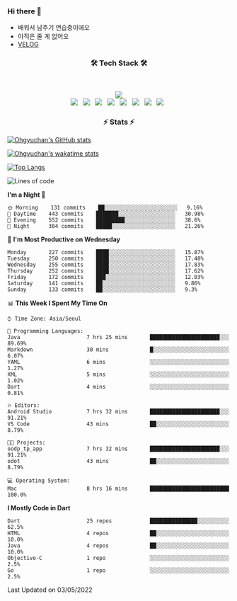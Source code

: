 <!--
**Ohgyuchan/Ohgyuchan** is a ✨ _special_ ✨ repository because its `README.md` (this file) appears on your GitHub profile.

Here are some ideas to get you started:

- 🔭 I’m currently working on ...
- 🌱 I’m currently learning ...
- 👯 I’m looking to collaborate on ...
- 🤔 I’m looking for help with ...
- 💬 Ask me about ...
- 📫 How to reach me: ...
- 😄 Pronouns: ...
- ⚡ Fun fact: ...
-->

### Hi there 👋
  * 배워서 남주기 연습중이에오
  * 아직은 줄 게 없어오
  * [VELOG](https://velog.io/@terman)



<h3 align="center"><b>🛠 Tech Stack 🛠</b></h3>
</br>

<p align="center">
<a href="https://hits.seeyoufarm.com"><img src="https://hits.seeyoufarm.com/api/count/incr/badge.svg?url=https%3A%2F%2Fgithub.com%2FOhgyuchan&count_bg=%2379C83D&title_bg=%23555555&icon=&icon_color=%23E7E7E7&title=visitors+%F0%9F%99%8C&edge_flat=false"/></a></br>
<img src="https://img.shields.io/badge/HTML5-E34F26?style=flat-square&logo=HTML5&logoColor=white"/></a> &nbsp
<img src="https://img.shields.io/badge/CSS3-1572B6?style=flat-square&logo=CSS3&logoColor=white"/></a> &nbsp
<!-- <img src="https://img.shields.io/badge/JavaScript-F7DF1E?style=flat-square&logo=JavaScript&logoColor=white"/></a> &nbsp -->
<!-- <img src="https://img.shields.io/badge/Node.js-339933?style=flat-square&logo=Node.js&logoColor=white"/></a> &nbsp -->
<img src="https://img.shields.io/badge/Android-3DDC84?style=flat-square&logo=Android&logoColor=white"/></a> &nbsp
<img src="https://img.shields.io/badge/Flutter-02569B?style=flat-square&logo=Flutter&logoColor=white"></a> &nbsp
<img src="https://img.shields.io/badge/Dart-0175C2?style=flat-square&logo=Dart&logoColor=white"></a> &nbsp
<!-- <img src="https://img.shields.io/badge/R-0175C2?style=flat-square&logo=R&logoColor=white"></a> &nbsp -->
<!-- <img src="https://img.shields.io/badge/MongoDB-47A248?style=flat-square&logo=MongoDB&logoColor=white"/></a> &nbsp -->
<!-- <img src="https://img.shields.io/badge/MySQL-4479A1?style=flat-square&logo=MySQL&logoColor=white"/></a> &nbsp -->
<img src="https://img.shields.io/badge/c++-00599C?style=flat-square&logo=c%2B%2B&logoColor=white"/></a> &nbsp 
<img src="https://img.shields.io/badge/github-181717?style=flat-squar&logo=github&logoColor=white"></a> &nbsp 
<!-- <img src="https://img.shields.io/badge/linux-FCC624?style=flat-squar&logo=linux&logoColor=black"></a> &nbsp  -->
<img src="https://img.shields.io/badge/unity-FCC624?style=flat-squar&logo=unity&logoColor=black"></a> &nbsp 
<!-- <img src="https://img.shields.io/badge/Amazon AWS-232F3E?style=flat-square&logo=Amazon%20AWS&logoColor=white"/></a> &nbsp </p> -->

<h3 align="center"><b>⚡️ Stats ⚡️</b></h3>


[![Ohgyuchan's GitHub stats](https://github-readme-stats.vercel.app/api?username=Ohgyuchan&count_private=true&include_all_commits=true&show_icons=true&theme=buefy)](https://github.com/anuraghazra/github-readme-stats)

[![Ohgyuchan's wakatime stats](https://github-readme-stats.vercel.app/api/wakatime?username=@TermanOh&theme=buefy)](https://github.com/anuraghazra/github-readme-stats)

[![Top Langs](https://github-readme-stats.vercel.app/api/top-langs/?username=Ohgyuchan&layout=compact&exclude_repo=unity_example&theme=buefy)](https://github.com/Ohgyuchan/github-readme-stats)
  
<!--START_SECTION:waka-->
![Lines of code](https://img.shields.io/badge/From%20Hello%20World%20I%27ve%20Written-1.2%20million%20lines%20of%20code-blue)

**I'm a Night 🦉** 

```text
🌞 Morning    131 commits    ██░░░░░░░░░░░░░░░░░░░░░░░   9.16% 
🌆 Daytime    443 commits    ███████░░░░░░░░░░░░░░░░░░   30.98% 
🌃 Evening    552 commits    █████████░░░░░░░░░░░░░░░░   38.6% 
🌙 Night      304 commits    █████░░░░░░░░░░░░░░░░░░░░   21.26%

```
📅 **I'm Most Productive on Wednesday** 

```text
Monday       227 commits    ████░░░░░░░░░░░░░░░░░░░░░   15.87% 
Tuesday      250 commits    ████░░░░░░░░░░░░░░░░░░░░░   17.48% 
Wednesday    255 commits    ████░░░░░░░░░░░░░░░░░░░░░   17.83% 
Thursday     252 commits    ████░░░░░░░░░░░░░░░░░░░░░   17.62% 
Friday       172 commits    ███░░░░░░░░░░░░░░░░░░░░░░   12.03% 
Saturday     141 commits    ██░░░░░░░░░░░░░░░░░░░░░░░   9.86% 
Sunday       133 commits    ██░░░░░░░░░░░░░░░░░░░░░░░   9.3%

```


📊 **This Week I Spent My Time On** 

```text
⌚︎ Time Zone: Asia/Seoul

💬 Programming Languages: 
Java                     7 hrs 25 mins       ██████████████████████░░░   89.69% 
Markdown                 30 mins             █░░░░░░░░░░░░░░░░░░░░░░░░   6.07% 
YAML                     6 mins              ░░░░░░░░░░░░░░░░░░░░░░░░░   1.27% 
XML                      5 mins              ░░░░░░░░░░░░░░░░░░░░░░░░░   1.02% 
Dart                     4 mins              ░░░░░░░░░░░░░░░░░░░░░░░░░   0.81%

🔥 Editors: 
Android Studio           7 hrs 32 mins       ██████████████████████░░░   91.21% 
VS Code                  43 mins             ██░░░░░░░░░░░░░░░░░░░░░░░   8.79%

🐱‍💻 Projects: 
oodp_tp_app              7 hrs 32 mins       ██████████████████████░░░   91.21% 
odot                     43 mins             ██░░░░░░░░░░░░░░░░░░░░░░░   8.79%

💻 Operating System: 
Mac                      8 hrs 16 mins       █████████████████████████   100.0%

```

**I Mostly Code in Dart** 

```text
Dart                     25 repos            ███████████████░░░░░░░░░░   62.5% 
HTML                     4 repos             ██░░░░░░░░░░░░░░░░░░░░░░░   10.0% 
Java                     4 repos             ██░░░░░░░░░░░░░░░░░░░░░░░   10.0% 
Objective-C              1 repo              ░░░░░░░░░░░░░░░░░░░░░░░░░   2.5% 
Go                       1 repo              ░░░░░░░░░░░░░░░░░░░░░░░░░   2.5%

```



 Last Updated on 03/05/2022
<!--END_SECTION:waka-->



